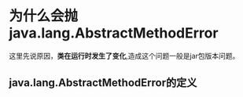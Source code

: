 # 为什么会抛java.lang.AbstractMethodError

这里先说原因，**类在运行时发生了变化**,造成这个问题一般是jar包版本问题。

## java.lang.AbstractMethodError的定义
